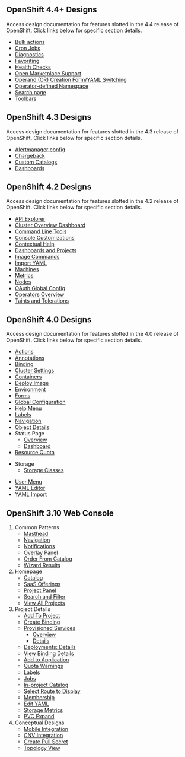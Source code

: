 ## OpenShift 4.4+ Designs
Access design documentation for features slotted in the 4.4 release of OpenShift. Click links below for specific section details.

- [Bulk actions](http://openshift.github.io/openshift-origin-design/admin-perspective/future-openshift/bulk-actions/bulk-actions)
- [Cron Jobs](http://openshift.github.io/openshift-origin-design/admin-perspective/future-openshift/cron-jobs/cron-jobs)
- [Diagnostics](http://openshift.github.io/openshift-origin-design/admin-perspective/future-openshift/diagnostics/diagnostics)
- [Favoriting](http://openshift.github.io/openshift-origin-design/admin-perspective/future-openshift/favoriting/favoriting)
- [Health Checks](http://openshift.github.io/openshift-origin-design/admin-perspective/future-openshift/health-checks/health-checks)
- [Open Marketplace Support](http://openshift.github.io/openshift-origin-design/admin-perspective/olm/openmarketplace-support/openmarketplace-support)
- [Operand (CR) Creation Form/YAML Switching](http://openshift.github.io/openshift-origin-design/admin-perspective/olm/operand-form-yaml-switching/operand-form-yaml-switching)
- [Operator-defined Namespace](http://openshift.github.io/openshift-origin-design/admin-perspective/olm/install-forcenamespace/install-forcenamespace)
- [Search page](http://openshift.github.io/openshift-origin-design/admin-perspective/future-openshift/search/search)
- [Toolbars](http://openshift.github.io/openshift-origin-design/admin-perspective/future-openshift/toolbars/toolbars)

## OpenShift 4.3 Designs
Access design documentation for features slotted in the 4.3 release of OpenShift. Click links below for specific section details.

- [Alertmanager config](http://openshift.github.io/openshift-origin-design/admin-perspective/monitoring/alertmanager-config/alertmanager-config)
- [Chargeback](http://openshift.github.io/openshift-origin-design/admin-perspective/future-openshift/chargeback/chargeback)
- [Custom Catalogs](http://openshift.github.io/openshift-origin-design/admin-perspective/future-openshift/custom-catalogs/custom-catalogs)
- [Dashboards](http://openshift.github.io/openshift-origin-design/admin-perspective/dashboards/4.3/4.3-dashboards)

## OpenShift 4.2 Designs
Access design documentation for features slotted in the 4.2 release of OpenShift. Click links below for specific section details.

- [API Explorer](http://openshift.github.io/openshift-origin-design/admin-perspective/future-openshift/api-explorer/api-explorer)
- [Cluster Overview Dashboard](http://openshift.github.io/openshift-origin-design/admin-perspective/dashboards/cluster-dashboard/cluster-dashboard)
- [Command Line Tools](http://openshift.github.io/openshift-origin-design/admin-perspective/future-openshift/command-line-tools/command-line-tools)
- [Console Customizations](http://openshift.github.io/openshift-origin-design/admin-perspective/future-openshift/console-customizations/console-customizations)
- [Contextual Help](http://openshift.github.io/openshift-origin-design/admin-perspective/future-openshift/contextual-help/contextual-help)
- [Dashboards and Projects](http://openshift.github.io/openshift-origin-design/admin-perspective/future-openshift/dashboards/dashboards)
- [Image Commands](http://openshift.github.io/openshift-origin-design/admin-perspective/future-openshift/image-commands/image-commands)
- [Import YAML](http://openshift.github.io/openshift-origin-design/admin-perspective/future-openshift/import-yaml/import-yaml)
- [Machines](http://openshift.github.io/openshift-origin-design/admin-perspective/future-openshift/machines/machines)
- [Metrics](http://openshift.github.io/openshift-origin-design/admin-perspective/monitoring/metrics/metrics)
- [Nodes](http://openshift.github.io/openshift-origin-design/admin-perspective/future-openshift/nodes/nodes)
- [OAuth Global Config](http://openshift.github.io/openshift-origin-design/admin-perspective/future-openshift/oauth/oauth)
- [Operators Overview](http://openshift.github.io/openshift-origin-design/admin-perspective/future-openshift/operators-overview/operators-overview)
- [Taints and Tolerations](http://openshift.github.io/openshift-origin-design/admin-perspective/future-openshift/taints-tolerations/taints-tolerations)

## OpenShift 4.0 Designs
Access design documentation for features slotted in the 4.0 release of OpenShift. Click links below for specific section details.

- [Actions](http://openshift.github.io/openshift-origin-design/admin-perspective/4.0-designs/actions/actions)
- [Annotations](http://openshift.github.io/openshift-origin-design/admin-perspective/4.0-designs/annotations/annotations)
- [Binding](http://openshift.github.io/openshift-origin-design/admin-perspective/4.0-designs/binding/binding)
- [Cluster Settings](http://openshift.github.io/openshift-origin-design/admin-perspective/4.0-designs/cluster-settings/cluster-settings)
- [Containers](http://openshift.github.io/openshift-origin-design/admin-perspective/4.0-designs/containers/containers)
- [Deploy Image](http://openshift.github.io/openshift-origin-design/admin-perspective/4.0-designs/deploy-image/deploy-image)
- [Environment](http://openshift.github.io/openshift-origin-design/admin-perspective/4.0-designs/environment/environment)
- [Forms](http://openshift.github.io/openshift-origin-design/admin-perspective/4.0-designs/forms/forms)
- [Global Configuration](http://openshift.github.io/openshift-origin-design/admin-perspective/4.0-designs/global-config/global-config)
- [Help Menu](http://openshift.github.io/openshift-origin-design/admin-perspective/4.0-designs/help-menu/help-menu)
- [Labels](http://openshift.github.io/openshift-origin-design/admin-perspective/4.0-designs/labels/labels)
- [Navigation](http://openshift.github.io/openshift-origin-design/admin-perspective/4.0-designs/navigation/navigation)
- [Object Details](http://openshift.github.io/openshift-origin-design/admin-perspective/4.0-designs/object-details/object-details)
- Status Page
  * [Overview](http://openshift.github.io/openshift-origin-design/admin-perspective/4.0-designs/overview/overview)
  * [Dashboard](http://openshift.github.io/openshift-origin-design/admin-perspective/4.0-designs/dashboard/dashboard)
- [Resource Quota](http://openshift.github.io/openshift-origin-design/admin-perspective/4.0-designs/resource-quota/resource-quota)
* Storage
	- [Storage Classes](http://openshift.github.io/openshift-origin-design/admin-perspective/4.0-designs/storage/storage)
- [User Menu](http://openshift.github.io/openshift-origin-design/admin-perspective/4.0-designs/user/user)
- [YAML Editor](http://openshift.github.io/openshift-origin-design/admin-perspective/4.0-designs/edit-yaml/edit-yaml)
- [YAML Import](http://openshift.github.io/openshift-origin-design/admin-perspective/4.0-designs/import-yaml/import-yaml)

## OpenShift 3.10 Web Console

1. Common Patterns
	- [Masthead](./old/patterns/masthead.md)
	- [Navigation](./old/patterns/navigation.md)
	- [Notifications](./old/patterns/notifications.md)
	- [Overlay Panel](./old/patterns/overlay-panel.md)
	- [Order From Catalog](./old/patterns/order-from-catalog.md)
	- [Wizard Results](./old/patterns/wizard-results.md)
1. [Homepage](./old/homepage/homepage.md)
	- [Catalog](./old/homepage/catalog.md)
	- [SaaS Offerings](./old/homepage/offerings.md)
	- [Project Panel](./old/homepage/project-panel.md)
	- [Search and Filter](./old/homepage/search-filter.md)
	- [View All Projects](./old/homepage/full-projects-list.md)
1. Project Details
	- [Add To Project](./old/project-details/add-to-project.md)
	- [Create Binding](./old/project-details/binding-in-project.md)
	- [Provisioned Services](./old/project-details/provisioned-services.md)
		- [Overview](./old/project-details/provisioned-services-overview.md)
		- [Details](./old/project-details/provisioned-service-details.md)
	- [Deployments: Details](./old/project-details/deployment-details.md)
	- [View Binding Details](./old/project-details/binding-details.md)
	- [Add to Application](./old/project-details/add-to-application.md)
	- [Quota Warnings](./old/project-details/quota-warnings.md)
	- [Labels](./old/project-details/labels.md)
	- [Jobs](./old/project-details/jobs.md)
	- [In-project Catalog](./old/project-details/in-project-catalog.md)
	- [Select Route to Display](./old/project-details/select-route.md)
	- [Membership](./old/project-details/membership.md)
	- [Edit YAML](./old/project-details/edit-yaml.md)
	- [Storage Metrics](./old/project-details/storage-metrics.md)
	- [PVC Expand](./old/project-details/pvc-expand.md)
1. Conceptual Designs
	- [Mobile Integration](./old/conceptual-designs/mobile.md)
	- [CNV Integration](./old/conceptual-designs/cnv.md)
	- [Create Pull Secret](./old/conceptual-designs/pull-secret.md)
	- [Topology View](./old/conceptual-designs/topology.md)
